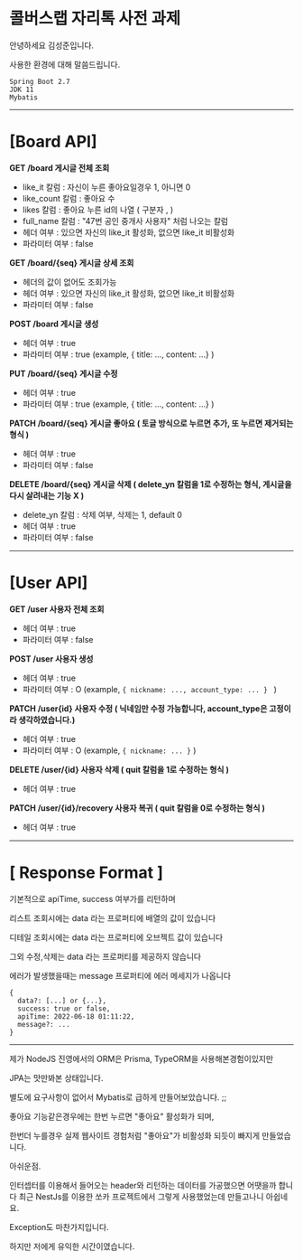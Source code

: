 # 콜버스랩 자리톡 사전 과제

안녕하세요 김성준입니다.

사용한 환경에 대해 말씀드립니다.


    Spring Boot 2.7
    JDK 11
    Mybatis

------------------------------------------------------------------------------------------------------
# [Board API]

**GET /board                  게시글 전체 조회**
  - like_it 칼럼    : 자신이 누른 좋아요일경우 1, 아니면 0
  - like_count 칼럼 : 좋아요 수
  - likes 칼럼      : 좋아요 누른 id의 나열 ( 구분자 , )
  - full_name 칼럼  : "47번 공인 중개사 사용자" 처럼 나오는 칼럼
  - 헤더 여부 : 있으면 자신의 like_it 활성화, 
               없으면 like_it 비활성화
  - 파라미터 여부 : false
  
**GET /board/{seq}            게시글 상세 조회**
  - 헤더의 값이 없어도 조회가능
  - 헤더 여부 : 있으면 자신의 like_it 활성화, 
               없으면 like_it 비활성화
  - 파라미터 여부 : false 

**POST /board                 게시글 생성**
  - 헤더 여부 : true
  - 파라미터 여부 : true (example, { title: ..., content: ...} )

**PUT /board/{seq}            게시글 수정**
  - 헤더 여부 : true
  - 파라미터 여부 : true (example, { title: ..., content: ...} )

**PATCH /board/{seq}          게시글 좋아요 ( 토글 방식으로 누르면 추가, 또 누르면 제거되는 형식 )**
  - 헤더 여부 : true
  - 파라미터 여부 : false

**DELETE /board/{seq}         게시글 삭제 ( delete_yn 칼럼을 1로 수정하는 형식, 게시글을 다시 살려내는 기능 X )**
 - delete_yn 칼럼 : 삭제 여부, 삭제는 1, default 0
 - 헤더 여부 : true
 - 파라미터 여부 : false

------------------------------------------------------------------------------------------------------
# [User API]

**GET /user                   사용자 전체 조회**
 - 헤더 여부 : true
 - 파라미터 여부 : false

**POST /user                  사용자 생성**
 - 헤더 여부 : true
 - 파라미터 여부 : O (example, ```{ nickname: ..., account_type: ... } ``` )

**PATCH /user{id}             사용자 수정 ( 닉네임만 수정 가능합니다, account_type은 고정이라 생각하였습니다.)**
 - 헤더 여부 : true
 - 파라미터 여부 : O (example, ``` { nickname: ... } ``` )

**DELETE /user/{id}           사용자 삭제 ( quit 칼럼을 1로 수정하는 형식 )**
 - 헤더 여부 : true

**PATCH /user/{id}/recovery   사용자 복귀 ( quit 칼럼을 0로 수정하는 형식 )**
 - 헤더 여부 : true



------------------------------------------------------------------------------------------------------
# [ Response Format ]
기본적으로 apiTime, success 여부가를 리턴하며

리스트 조회시에는 data 라는 프로퍼티에 배열의 값이 있습니다

디테일 조회시에는 data 라는 프로퍼티에 오브젝트 값이 있습니다 

그외 수정,삭제는 data 라는 프로퍼티를 제공하지 않습니다

에러가 발생했을때는 message 프로퍼티에 에러 메세지가 나옵니다

    { 
      data?: [...] or {...},
      success: true or false,
      apiTime: 2022-06-18 01:11:22,
      message?: ...
    }



------------------------------------------------------------------------------------------------------

제가 NodeJS 진영에서의 ORM은 Prisma, TypeORM을 사용해본경험이있지만

JPA는 맛만봐본 상태입니다.

별도에 요구사항이 없어서 Mybatis로 급하게 만들어보았습니다. ;;

좋아요 기능같은경우에는 한번 누르면 "좋아요" 활성화가 되며,

한번더 누를경우 실제 웹사이트 경험처럼 "좋아요"가 비활성화 되듯이 빠지게 만들었습니다.



아쉬운점.

인터셉터를 이용해서 들어오는 header와 리턴하는 데이터를 가공했으면 어땟을까 합니다
최근 NestJs를 이용한 쏘카 프로젝트에서 그렇게 사용했었는데 만들고나니 아쉽네요.

Exception도 마찬가지입니다.

하지만 저에게 유익한 시간이였습니다.








